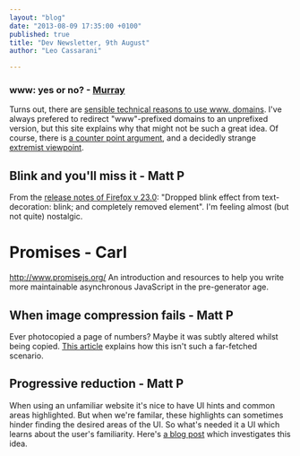 ```yaml
---
layout: "blog"
date: "2013-08-09 17:35:00 +0100"
published: true
title: "Dev Newsletter, 9th August"
author: "Leo Cassarani"

---
```


### www: yes or no? - [Murray](http://www.unboxedconsulting.com/people/murray-steele)

Turns out, there are [sensible technical reasons to use www. domains](http://www.yes-www.org/why-use-www/).  I've always prefered to redirect "www"-prefixed domains to an unprefixed version, but this site explains why that might not be such a great idea.  Of course, there is [a counter point argument](http://no-www.org/), and a decidedly strange [extremist viewpoint](http://www.www.extra-www.org/).

## Blink and you'll miss it - Matt P

From the [release notes of Firefox v 23.0](https://www.mozilla.org/en-US/firefox/23.0/releasenotes/): 
"Dropped blink effect from text-decoration: blink; and completely removed <blink> element". I'm feeling almost (but not quite) nostalgic. 

# Promises - Carl
http://www.promisejs.org/
An introduction and resources to help you write more maintainable asynchronous JavaScript in the pre-generator age.

## When image compression fails - Matt P
Ever photocopied a page of numbers? Maybe it was subtly altered whilst being copied. 
[This article](http://fontfeed.com/archives/xerox-scanners%E2%80%8A%E2%80%8Aphotocopiers-randomly-alter-numbers/) explains how this isn't such a far-fetched scenario.

## Progressive reduction -  Matt P
When using an unfamiliar website it's nice to have UI hints and common areas highlighted.  But when we're familar, these highlights can sometimes hinder finding the desired areas of the UI. So what's needed it a UI which learns about the user's familiarity.  Here's [a blog post](http://layervault.tumblr.com/post/42361566927/progressive-reduction) which investigates this idea.
